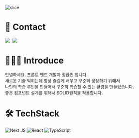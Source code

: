 ![slice](https://capsule-render.vercel.app/api?type=slice&color=auto&height=200&text=HwanMin&fontAlign=70&rotate=13&fontAlignY=25&desc=I'm%20FE%20Developer.&descAlign=70.&descAlignY=44)

# 📌 Contact 
 <a href="https://ghksals0904.tistory.com"><img src="https://img.shields.io/badge/Tech%20Blog-F6F8FA?style=flat-square&logo=Vimeo&logoColor=blue&link=https://ghksals0904.tistory.com"/></a>&nbsp;
 <a href="mailto:dev.ghksals09041@gmail.com "><img src="https://img.shields.io/badge/Gmail-F6F8FA?style=flat-square&logo=Gmail&logoColor=red&link=dev.ghksals09041@gmail.com"></a>

# 👨🏻‍💻 Introduce
안녕하세요. 프론트 엔드 개발자 정환민 입니다.<br>
새로운 기술 익히는데 항상 즐겁게 배우고 꾸준히 성장하기 위해서 <br>
나만의 학습 루틴을 만들어서 꾸준히 학습할 수 있는 환경을 만들었습니다. <br>
좋은 컴포넌트 설계를 위해서 SOLID원칙을 적용합니다.

# 🛠 TechStack
![Next JS](https://img.shields.io/badge/Next-black?style=for-the-badge&logo=next.js&logoColor=white)
![React](https://img.shields.io/badge/react-%2320232a.svg?style=for-the-badge&logo=react&logoColor=%2361DAFB)
![TypeScript](https://img.shields.io/badge/typescript-%23007ACC.svg?style=for-the-badge&logo=typescript&logoColor=white)
